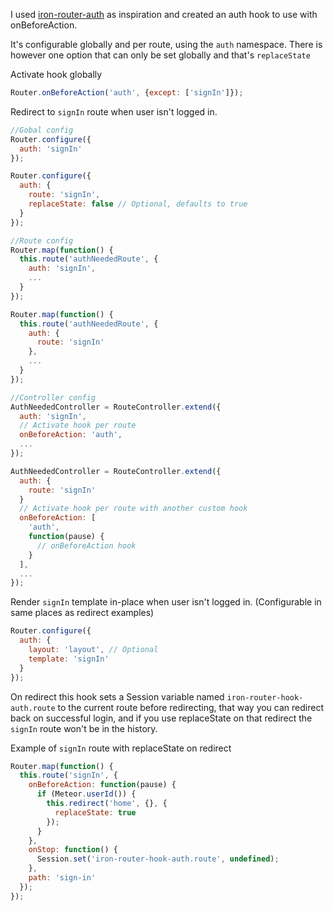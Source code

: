 I used [iron-router-auth](/XpressiceCode/iron-router-auth) as inspiration and created an auth hook to use with onBeforeAction.

It's configurable globally and per route, using the ```auth``` namespace.
There is however one option that can only be set globally and that's ```replaceState```

Activate hook globally
```js
Router.onBeforeAction('auth', {except: ['signIn']});
```

Redirect to ```signIn``` route when user isn't logged in.

```js
//Gobal config
Router.configure({
  auth: 'signIn'
});

Router.configure({
  auth: {
    route: 'signIn',
    replaceState: false // Optional, defaults to true
  }
});

//Route config
Router.map(function() {
  this.route('authNeededRoute', {
    auth: 'signIn',
    ...
  }
});

Router.map(function() {
  this.route('authNeededRoute', {
    auth: {
      route: 'signIn'
    },
    ...
  }
});

//Controller config
AuthNeededController = RouteController.extend({
  auth: 'signIn',
  // Activate hook per route
  onBeforeAction: 'auth',
  ...
});

AuthNeededController = RouteController.extend({
  auth: {
    route: 'signIn'
  }
  // Activate hook per route with another custom hook
  onBeforeAction: [
    'auth',
    function(pause) {
      // onBeforeAction hook
    }
  ],
  ...
});
```
Render ```signIn``` template in-place when user isn't logged in. (Configurable in same places as redirect examples)
```js
Router.configure({
  auth: {
    layout: 'layout', // Optional
    template: 'signIn'
  }
});
```

On redirect this hook sets a Session variable named ```iron-router-hook-auth.route``` to the current route before redirecting, that way you can redirect back on successful login, and if you use replaceState on that redirect the ```signIn``` route won't be in the history.

Example of ```signIn``` route with replaceState on redirect
```js
Router.map(function() {
  this.route('signIn', {
    onBeforeAction: function(pause) {
      if (Meteor.userId()) {
        this.redirect('home', {}, {
          replaceState: true
        });
      }
    },
    onStop: function() {
      Session.set('iron-router-hook-auth.route', undefined);
    },
    path: 'sign-in'
  });
});
```
